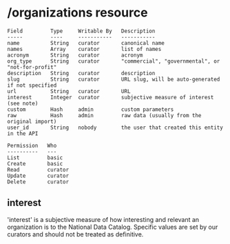 # /organizations resource

    Field         Type     Writable By   Description
    -----         ----     -----------   -----------
    name          String   curator       canonical name
    names         Array    curator       list of names
    acronym       String   curator       acronym
    org_type      String   curator       "commercial", "governmental", or "not-for-profit"
    description   String   curator       description
    slug          String   curator       URL slug, will be auto-generated if not specified
    url           String   curator       URL
    interest      Integer  curator       subjective measure of interest (see note)
    custom        Hash     admin         custom parameters
    raw           Hash     admin         raw data (usually from the original import)
    user_id       String   nobody        the user that created this entity in the API

    Permission   Who
    ----------   ---
    List         basic
    Create       basic
    Read         curator
    Update       curator
    Delete       curator

## interest

'interest' is a subjective measure of how interesting and relevant an organization is to the National Data Catalog. Specific values are set by our curators and should not be treated as definitive.

